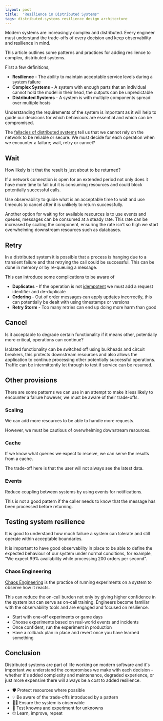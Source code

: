 ```yaml
---
layout: post
title:  "Resilience in Distributed Systems"
tags: distributed-systems resilience design architecture
---
```


Modern systems are increasingly complex and distributed.
Every engineer must understand the trade-offs of every decision and keep observability and resilience in mind.

This article outlines some patterns and practices for adding resilience to complex, distributed systems.

First a few definitions,

- **Resilience** - The ability to maintain acceptable service levels during a system failure
- **Complex Systems** - A system with enough parts that an individual cannot hold the model in their head, the outputs can be unpredictable
- **Distributed Systems** - A system is with multiple components spread over multiple hosts

Understanding the requirements of the system is important as it will help to guide our decisions for which behaviours are essential and which can be compromised.

The [fallacies of distributed systems](http://wiki.c2.com/?EightFallaciesOfDistributedComputing) tell us that we cannot rely on the network to be reliable or secure. We must decide for each operation when we encounter a failure; wait, retry or cancel?

## Wait

How likely is it that the result is just about to be returned?

If a network connection is open for an extended period not only does it have more time to fail but it is consuming resources and could block potentially successful calls.

Use observability to guide what is an acceptable time to wait and use timeouts to cancel after it is unlikely to return successfully.

Another option for waiting for available resources is to use events and queues, messages can be consumed at a steady rate.
This rate can be increased by scaling the component, ensuring the rate isn't so high we start overwhelming downstream resources such as databases.

## Retry

In a distributed system it is possible that a process is hanging due to a transient failure and that retrying the call could be successful. This can be done in memory or by re-queuing a message.

This can introduce some complications to be aware of
- **Duplicates** - If the operation is not [idempotent](https://en.wikipedia.org/wiki/Idempotence) we must add a request identifier and de-duplicate
- **Ordering** - Out of order messages can apply updates incorrectly, this can potentially be dealt with using timestamps or versions
- **Retry Storm** - Too many retries can end up doing more harm than good

## Cancel

Is it acceptable to degrade certain functionality if it means other, potentially more critical, operations can continue?

Isolated functionality can be switched off using bulkheads and circuit breakers, this protects downstream resources and also allows the application to continue processing other potentially successful operations.
Traffic can be intermittently let through to test if service can be resumed.

## Other provisions

There are some patterns we can use in an attempt to make it less likely to encounter a failure however, we must be aware of their trade-offs.

### Scaling

We can add more resources to be able to handle more requests.

However, we must be cautious of overwhelming downstream resources.

### Cache

If we know what queries we expect to receive, we can serve the results from a cache.

The trade-off here is that the user will not always see the latest data.

### Events

Reduce coupling between systems by using events for notifications.

This is not a good pattern if the caller needs to know that the message has been processed before returning.

## Testing system resilience

It is good to understand how much failure a system can tolerate and still operate within acceptable boundaries.

It is important to have good observability in place to be able to define the expected behaviour of our system under normal conditions, for example, "We expect 99% availability while processing 200 orders per second".

### Chaos Engineering

[Chaos Engineering](https://principlesofchaos.org/) is the practice of running experiments on a system to observe how it reacts.

This can reduce the on-call burden not only by giving higher confidence in the system but can serve as on-call training. Engineers become familiar with the observability tools and are engaged and focused on resilience.

- Start with one-off experiments or game days
- Choose experiments based on real-world events and incidents
- Once confident, run the experiment in production
- Have a rollback plan in place and revert once you have learned something

## Conclusion

Distributed systems are part of life working on modern software and it's important we understand the compromises we make with each decision - whether it's added complexity and maintenance, degraded experience, or just more expensive there will always be a cost to added resilience.

- 🛡 Protect resources where possible
- 💡 Be aware of the trade-offs introduced by a pattern
- 🕵️‍♀️ Ensure the system is observable
- 🧪 Test knowns and experiment for unknowns
- 🤓 Learn, improve, repeat
